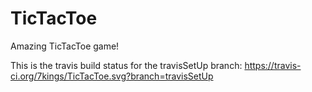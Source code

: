 TicTacToe
=========

Amazing TicTacToe game!

This is the travis build status for the travisSetUp branch: https://travis-ci.org/7kings/TicTacToe.svg?branch=travisSetUp
